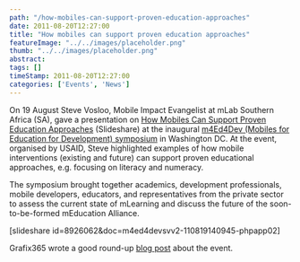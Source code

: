 ```yaml
---
path: "/how-mobiles-can-support-proven-education-approaches" 
date: 2011-08-20T12:27:00 
title: "How mobiles can support proven education approaches" 
featureImage: "../../images/placeholder.png" 
thumb: "../../images/placeholder.png" 
abstract:  
tags: [] 
timeStamp: 2011-08-20T12:27:00 
categories: ['Events', 'News'] 
---
```


<p>On 19 August Steve Vosloo, Mobile Impact Evangelist at mLab Southern Africa (SA), gave a presentation on <a href="http://www.slideshare.net/mlabsa/examples-of-mobile-interventions">How Mobiles Can Support Proven Education Approaches</a> (Slideshare) at the inaugural <a href="http://www.regonline.com/builder/site/default.aspx?EventID=968312">m4Ed4Dev (Mobiles for Education for Development) symposium</a> in Washington DC. At the event, organised by USAID, Steve highlighted examples of how mobile interventions (existing and future) can support proven educational approaches, e.g. focusing on literacy and numeracy.</p>
<p>The symposium brought together academics, development professionals, mobile developers, educators, and representatives from the private sector to assess the current state of mLearning and discuss the future of the soon-to-be-formed mEducation Alliance.</p>
<p>[slideshare id=8926062&amp;doc=m4ed4devsvv2-110819140945-phpapp02]</p>
<p>Grafix365 wrote a good round-up <a href="http://www.grafix365.com/2011/08/25/learning-about-mlearning-thoughts-from-the-international-mobiles-for-education-symposium/">blog post</a> about the event.</p>
